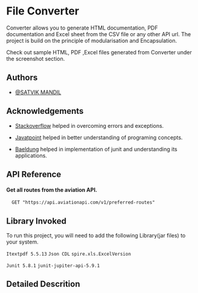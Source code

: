 
# File Converter

Converter allows you to generate HTML documentation, PDF documentation and Excel sheet from the CSV file or any other API url. The project is build on the principle of modularisation and Encapsulation.

Check out sample HTML, PDF ,Excel files generated from Converter under the screenshot section.

## Authors

- [@SATVIK MANDIL](https://www.github.com/Satvik2910)


## Acknowledgements

 - [Stackoverflow](https://stackoverflow.com/) helped in overcoming errors and exceptions.

 - [Javatpoint](https://www.javatpoint.com/) helped in better understanding of programing concepts.
 
 - [Baeldung](https://www.baeldung.com/junit) helped in implementation of junit and understanding its applications. 


## API Reference

#### Get all routes from the aviation API.

```http
  GET "https://api.aviationapi.com/v1/preferred-routes"
```






## Library Invoked

To run this project, you will need to add the following Library(jar files) to your system.

`Itextpdf 5.5.13`  `Json CDL` `spire.xls.ExcelVersion`

`Junit 5.8.1` `junit-jupiter-api-5.9.1`


## Detailed Descrition



